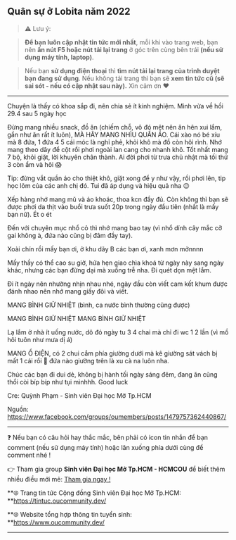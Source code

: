 ## Quân sự ở Lobita năm 2022

> ⚠ Lưu ý: 

>**Để bạn luôn cập nhật tin tức mới nhất**, mỗi khi vào trang web, bạn nên **ấn nút F5 hoặc nút tải lại trang** ở góc trên cùng bên trái **(nếu sử dụng máy tính, laptop)**. 

>Nếu bạn **sử dụng điện thoại** thì **tìm nút tải lại trang của trình duyệt bạn đang sử dụng**. Nếu không tải trang thì bạn sẽ **xem tin tức cũ (sẽ sai sót - nếu có cập nhật sau này).** Xin cảm ơn ❤

---

Chuyện là thấy có khoa sắp đi, nên chia sẻ ít kinh nghiệm. Mình vừa về hồi 29.4 sau 5 ngày học

Đừng mang nhiều snack, đồ ăn (chiếm chỗ, vô đó mệt nên ăn hên xui lắm, gần như ăn rất ít luôn), MÀ HÃY MANG NHÌU QUẦN ÁO. Cái xào nó bé xíu mà 8 đứa, 1 đứa 4 5 cái móc là nghỉ phẻ, khỏi khô mà đồ còn hôi rình. Nhớ mang theo dây để cột rồi phơi ngoài lan cang cho nhanh khô. Tốt nhất mang 7 bộ, khỏi giặt, lời khuyên chân thành. Ai đời phơi từ trưa chủ nhật mà tối thứ 3 còn ẩm và hôi 😱

Tip: đừng vắt quần áo cho thiệt khô, giặt xong để y như vậy, rồi phơi lên, tip học lõm của các anh chị đó. Tui đã áp dụng và hiệu quả nha 😉 

Xếp hàng nhớ mang mũ và áo khoác, thoa kcn đầy đủ. Còn không thì bạn sẽ được phơi da thịt vào buổi trưa suốt 20p trong ngày đầu tiên (nhất là mấy bạn nữ). Ét o ét 

Đến với chuyên mục nhổ cỏ thì nhớ mang bao tay (vì nhổ dính cây mắc cỡ gai không à, đứa nào cũng bị đâm đầy tay). 

Xoài chín rồi mấy bạn ơi, ở khu dãy B các bạn ơi, xanh mơn mởnnnn

Mấy thầy có thể cao su giờ, hứa hẹn giao chìa khoá từ ngày này sang ngày khác, nhưng các bạn đừng dại mà xuống trễ nha. Đi quét dọn mệt lắm. 

Đi ít ngày nên nhường nhịn nhau nhé, ngày đầu còn viết cam kết khum được đánh nhao nên nhớ mang giấy đôi và viết.

MANG BÌNH GIỮ NHIỆT (bình, ca nước bình thường cũng được) 

MANG BÌNH GIỮ NHIỆT
MANG BÌNH GIỮ NHIỆT 

Lạ lắm ở nhà ít uống nước, dô đó ngày tu 3 4 chai mà chỉ đi wc 1 2 lần (vì mồ hôi tuôn như mưa dị á) 

MANG Ổ ĐIỆN, có 2 chui cắm phía giường dưới mà kê giường sát vách bị mất 1 cái rồi 🙂 đứa nào giường trên là xu cà na luôn nha. 

Chúc các bạn đi dui dẻ, không bị hành tối ngày sáng đêm, đang ăn cũng thổi còi bíp bíp như tụi mìnhhh. Good luck

Cre: Quỳnh Phạm - Sinh viên Đại học Mở Tp.HCM

Nguồn: https://www.facebook.com/groups/oumembers/posts/1479757362440867/

---

❓ Nếu bạn có câu hỏi hay thắc mắc, bên phải có icon tin nhắn để bạn comment (nếu sử dụng máy tính) hoặc lăn xuống phía dưới cùng để comment nhé !

👉 Tham gia group **Sinh viên Đại học Mở Tp.HCM - HCMCOU** để biết thêm nhiều điều mới mẻ: [Tham gia ngay !](https://www.facebook.com/groups/oumembers)

**🌐 Trang tin tức Cộng đồng Sinh viên Đại học Mở Tp.HCM: **https://tintuc.oucommunity.dev/

**🌐 Website tổng hợp thông tin tuyển sinh: **https://www.oucommunity.dev/

---